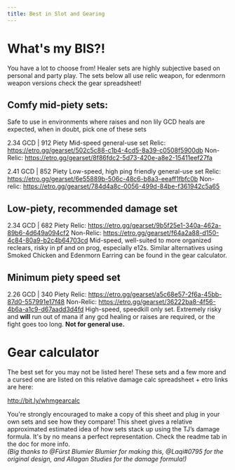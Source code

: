 ```yaml
---
title: Best in Slot and Gearing
---
```

# What's my BIS?!
You have a lot to choose from! Healer sets are highly subjective based on personal and party play.  The sets below all use relic weapon, for edenmorn weapon versions check the gear spreadsheet!


## Comfy mid-piety sets:
Safe to use in environments where raises and non lily GCD heals are expected, when in doubt, pick one of these sets


2.34 GCD | 912 Piety
Mid-speed general-use set
Relic: https://etro.gg/gearset/502c5c88-c1b4-4cd5-8a39-c0508f5900db
Non-Relic: https://etro.gg/gearset/8f86fdc2-5d73-420e-a8e2-15411eef27fa


2.41 GCD | 852 Piety
Low-speed, high ping friendly general-use set
Relic: https://etro.gg/gearset/6e55889b-506c-48c6-b8a3-eeaff1fbfc0b
Non-relic: https://etro.gg/gearset/784d4a8c-0056-499d-84be-f361942c5a65


## Low-piety, recommended damage set

2.34 GCD | 682 Piety
Relic: https://etro.gg/gearset/9b5f25e1-340a-462a-89b6-4d649a094cf2
Non-Relic: https://etro.gg/gearset/f64a2a88-d150-4c84-80a9-b2c4b64703cd
Mid-speed, well-suited to more organized reclears, risky in pf and on prog, especially e12s.
Similar alternatives using Smoked Chicken and Edenmorn Earring can be found in the gear calculator.


## Minimum piety speed set
2.26 GCD | 340 Piety
Relic: https://etro.gg/gearset/a5c68e57-2f6a-45bb-87d0-557991e17f48
Non-Relic: https://etro.gg/gearset/36222ba8-4f56-4b6a-a1c9-d67aadd3d4fd
High-speed, speedkill only set.  Extremely risky and **will** run out of mana if any gcd healing or raises are required, or the fight goes too long.  **Not for general use.**


# Gear calculator
The best set for you may not be listed here! These sets and a few more and a cursed one are listed on this relative damage calc spreadsheet + etro links are here: 

<http://bit.ly/whmgearcalc>

You're strongly encouraged to make a copy of this sheet and plug in your own sets and see how they compare! This sheet gives a relative approximated estimated idea of how sets stack up using the TJ’s damage formula. It's by no means a perfect representation. Check the readme tab in the doc for more info.  
*(Big thanks to @Fürst Blumier Blumier for making this, @Laqi#0795 for the original design, and Allagan Studies for the damage formula!)*